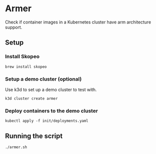 # Armer

Check if container images in a Kubernetes cluster have arm architecture support.

## Setup

### Install Skopeo

```shell
brew install skopeo
```

### Setup a demo cluster (optional)

Use k3d to set up a demo cluster to test with.

```shell
k3d cluster create armer
```

### Deploy containers to the demo cluster

```shell
kubectl apply -f init/deployments.yaml
```

## Running the script

```shell
./armer.sh
```
